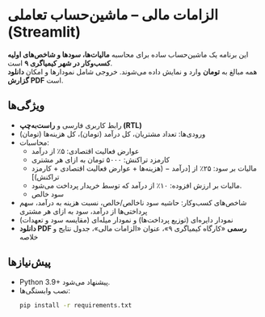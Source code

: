 # الزامات مالی – ماشین‌حساب تعاملی (Streamlit)

این برنامه یک ماشین‌حساب ساده برای محاسبه **مالیات‌ها، سودها و شاخص‌های اولیه کسب‌وکار در شهر کیمیاگری ۹** است.  
همه مبالغ به **تومان** وارد و نمایش داده می‌شوند. خروجی شامل نمودارها و امکان **دانلود گزارش PDF** است.

## ویژگی‌ها
- رابط کاربری فارسی و **راست‌به‌چپ (RTL)**
- ورودی‌ها: تعداد مشتریان، کل درآمد (تومان)، کل هزینه‌ها (تومان)
- محاسبات:
  - عوارض فعالیت اقتصادی: ۵٪ از درآمد
  - کارمزد تراکنش: ۵۰۰۰ تومان به ازای هر مشتری
  - مالیات بر سود: ۲۵٪ از \[درآمد − (هزینه‌ها + عوارض فعالیت اقتصادی + کارمزد تراکنش)\]
  - مالیات بر ارزش افزوده: ۱۰٪ از درآمد که توسط خریدار پرداخت می‌شود.
  - سود خالص
- شاخص‌های کسب‌وکار: حاشیه سود ناخالص/خالص، نسبت هزینه به درآمد، سهم پرداختی‌ها از درآمد، سود به ازای هر مشتری
- نمودار دایره‌ای (توزیع پرداخت‌ها) و نمودار میله‌ای (مقایسه سود و تعهدات)
- **دانلود PDF رسمی** «کارگاه کیمیاگری ۹»، عنوان «الزامات مالی»، جدول نتایج و خلاصه

## پیش‌نیازها
- Python 3.9+ پیشنهاد می‌شود.
- نصب وابستگی‌ها:
  ```bash
  pip install -r requirements.txt
